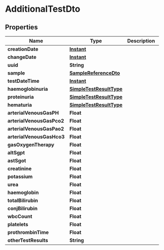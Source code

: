 # AdditionalTestDto

## Properties
Name | Type | Description | Notes
------------ | ------------- | ------------- | -------------
**creationDate** | [**Instant**](OffsetDateTime.md) |  |  [optional]
**changeDate** | [**Instant**](OffsetDateTime.md) |  |  [optional]
**uuid** | **String** |  |  [optional]
**sample** | [**SampleReferenceDto**](SampleReferenceDto.md) |  |  [optional]
**testDateTime** | [**Instant**](OffsetDateTime.md) |  |  [optional]
**haemoglobinuria** | [**SimpleTestResultType**](SimpleTestResultType.md) |  |  [optional]
**proteinuria** | [**SimpleTestResultType**](SimpleTestResultType.md) |  |  [optional]
**hematuria** | [**SimpleTestResultType**](SimpleTestResultType.md) |  |  [optional]
**arterialVenousGasPH** | **Float** |  |  [optional]
**arterialVenousGasPco2** | **Float** |  |  [optional]
**arterialVenousGasPao2** | **Float** |  |  [optional]
**arterialVenousGasHco3** | **Float** |  |  [optional]
**gasOxygenTherapy** | **Float** |  |  [optional]
**altSgpt** | **Float** |  |  [optional]
**astSgot** | **Float** |  |  [optional]
**creatinine** | **Float** |  |  [optional]
**potassium** | **Float** |  |  [optional]
**urea** | **Float** |  |  [optional]
**haemoglobin** | **Float** |  |  [optional]
**totalBilirubin** | **Float** |  |  [optional]
**conjBilirubin** | **Float** |  |  [optional]
**wbcCount** | **Float** |  |  [optional]
**platelets** | **Float** |  |  [optional]
**prothrombinTime** | **Float** |  |  [optional]
**otherTestResults** | **String** |  |  [optional]
